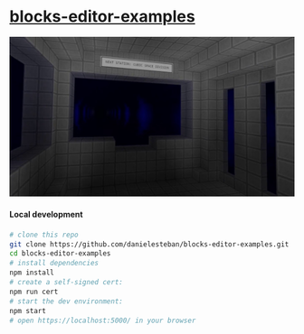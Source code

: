 [blocks-editor-examples](https://train.gatunes.com/)
==

[![screenshot](screenshot.jpg)](https://train.gatunes.com/)

#### Local development

```bash
# clone this repo
git clone https://github.com/danielesteban/blocks-editor-examples.git
cd blocks-editor-examples
# install dependencies
npm install
# create a self-signed cert:
npm run cert
# start the dev environment:
npm start
# open https://localhost:5000/ in your browser
```

